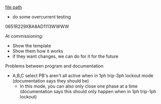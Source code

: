 
[file path](<file:///C:\Users\jnetherton\G&W Electric Co\US-PowerGridAutomation - Documents\_Lazer\119407 - Clearwater Polk Elec (Dakota Supply Group)>)

- do some overcurrent testing

0651R229XBA8AD1113WWWW

At commissioning:
- Show the template
- Show them how it works
- if they want changes, we can do for it for the future

Problems between program and documentation
- A,B,C select PB's aren't all active when in 1ph trip-3ph lockout mode (documentation says they should be)
	- In this mode, you can also only close one phase at a time (documentation says this should only happen when in 1ph trip-1ph lockout)